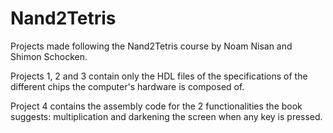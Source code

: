 # Nand2Tetris
Projects made following the Nand2Tetris course by Noam Nisan and Shimon Schocken.

Projects 1, 2 and 3 contain only the HDL files of the specifications of the different chips the computer's hardware is composed of.

Project 4 contains the assembly code for the 2 functionalities the book suggests: multiplication and darkening the screen when any key is pressed. 